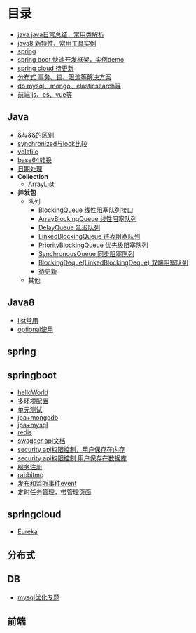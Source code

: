 # 目录
- [java java日常总结，常用类解析](#java)
- [java8 新特性、常用工具实例](#java8)
- [spring](#spring)
- [spring boot 快速开发框架，实例demo](#springboot)
- [spring cloud 待更新](#springcloud)
- [分布式 事务、锁、限流等解决方案](#分布式)
- [db mysql、mongo、elasticsearch等](#db)
- [前端 js、es、vue等](#前端)
## Java
- [&与&&的区别](https://github.com/yangzhenlong/yangzhenlong.github.io/blob/master/md/java/java_and.md)
- [synchronized与lock比较](https://github.com/yangzhenlong/yangzhenlong.github.io/blob/master/md/java/java_lock.md)
- [volatile](https://github.com/yangzhenlong/yangzhenlong.github.io/blob/master/md/java/java_volatile.md)
- [base64转换](https://github.com/yangzhenlong/yangzhenlong.github.io/blob/master/md/java/base64.md)
- [日期处理](https://github.com/yangzhenlong/yangzhenlong.github.io/blob/master/md/java/date.md)
- **Collection**
    - [ArrayList](https://github.com/yangzhenlong/yangzhenlong.github.io/blob/master/md/java/java_arrayList.md)
- **并发包**
    - 队列
        - [BlockingQueue 线性阻塞队列接口](https://github.com/yangzhenlong/concurrent-demo/blob/master/1.BlockingQueue.md)
        - [ArrayBlockingQueue 线性阻塞队列](https://github.com/yangzhenlong/concurrent-demo/blob/master/1.1.ArrayBlockingQueue.md)
        - [DelayQueue 延迟队列](https://github.com/yangzhenlong/concurrent-demo/blob/master/1.2.DelayQueue.md)
        - [LinkedBlockingQueue 链表阻塞队列](https://github.com/yangzhenlong/concurrent-demo/blob/master/1.3.LinkedBlockingQueue.md)
        - [PriorityBlockingQueue 优先级阻塞队列](https://github.com/yangzhenlong/concurrent-demo/blob/master/1.4.PriorityBlockingQueue.md)
        - [SynchronousQueue 同步阻塞队列](https://github.com/yangzhenlong/concurrent-demo/blob/master/1.5.SynchronousQueue.md)
        - [BlockingDeque(LinkedBlockingDeque) 双端阻塞队列](https://github.com/yangzhenlong/concurrent-demo/blob/master/1.6.LinkedBlockingDeque.md)
        - [待更新](#java)
    - 其他
## Java8
- [list常用](https://github.com/yangzhenlong/yangzhenlong.github.io/blob/master/md/java8/java8_list.md)
- [optional使用](https://github.com/yangzhenlong/yangzhenlong.github.io/blob/master/md/java8/java8_optional.md)
## spring
## springboot
- [helloWorld](https://github.com/yangzhenlong/mySpringBootDemo/tree/master/springboot01-HelloWorld)
- [多环境配置](https://github.com/yangzhenlong/mySpringBootDemo/tree/master/springboot02-PropertiesFile)
- [单元测试](https://github.com/yangzhenlong/mySpringBootDemo/tree/master/springboot03-unittest)
- [jpa+mongodb](https://github.com/yangzhenlong/mySpringBootDemo/tree/master/springboot04-mongodb)
- [jpa+mysql](https://github.com/yangzhenlong/mySpringBootDemo/tree/master/springboot08-jpa-mysql)
- [redis](https://github.com/yangzhenlong/mySpringBootDemo/tree/master/springboo05-redis)
- [swagger api文档](https://github.com/yangzhenlong/mySpringBootDemo/tree/master/springboot06-swagger2)
- [security api权限控制，用户保存在内存](https://github.com/yangzhenlong/mySpringBootDemo/tree/master/springboot07-security)
- [security api权限控制 用户保存在数据库](https://github.com/yangzhenlong/mySpringBootDemo/tree/master/springboot11-auth)
- [服务注册](https://github.com/yangzhenlong/mySpringBootDemo/tree/master/springboot10-server-register)
- [rabbitmq](https://github.com/yangzhenlong/mySpringBootDemo/tree/master/springboot13-rabbitmq)
- [发布和监听事件event](https://github.com/yangzhenlong/mySpringBootDemo/tree/master/springboot14-event)
- [定时任务管理，带管理页面](https://github.com/yangzhenlong/mySpringBootDemo/tree/master/springboot15-quartz)
## springcloud
- [Eureka](https://github.com/yangzhenlong/yangzhenlong.github.io/blob/master/md/springcloud/eureka.md)
## 分布式
## DB
- [mysql优化专题](https://github.com/yangzhenlong/yangzhenlong.github.io/blob/master/md/mysql/tobetter.md)
## 前端